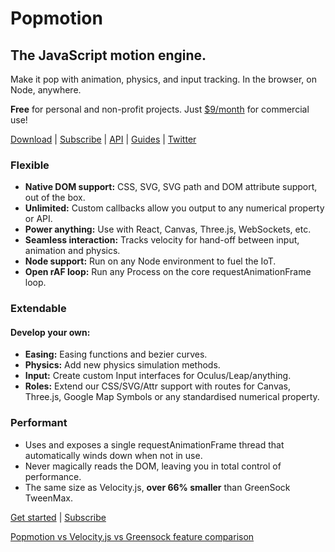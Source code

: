 # Popmotion

## The JavaScript motion engine.

Make it pop with animation, physics, and input tracking. In the browser, on Node, anywhere.

**Free** for personal and non-profit projects.
Just [$9/month](https://popmotion.io/subscribe) for commercial use!

[Download](http://popmotion.io/download) | [Subscribe](https://popmotion.io/subscribe) | [API](http://popmotion.io/api) | [Guides](http://popmotion.io/guides/get-started) | [Twitter](http://twitter.com/popmotionjs)

### Flexible
* **Native DOM support:** CSS, SVG, SVG path and DOM attribute support, out of the box.
* **Unlimited:** Custom callbacks allow you output to any numerical property or API.
* **Power anything:** Use with React, Canvas, Three.js, WebSockets, etc.
* **Seamless interaction:** Tracks velocity for hand-off between input, animation and physics.
* **Node support:** Run on any Node environment to fuel the IoT.
* **Open rAF loop:** Run any Process on the core requestAnimationFrame loop.

### Extendable
#### Develop your own:
* **Easing:** Easing functions and bezier curves.
* **Physics:** Add new physics simulation methods.
* **Input:** Create custom Input interfaces for Oculus/Leap/anything.
* **Roles:** Extend our CSS/SVG/Attr support with routes for Canvas, Three.js, Google Map Symbols or any standardised numerical property.

### Performant
* Uses and exposes a single requestAnimationFrame thread that automatically winds down when not in use.
* Never magically reads the DOM, leaving you in total control of performance.
* The same size as Velocity.js, **over 66% smaller** than GreenSock TweenMax.

[Get started](http://popmotion.io/guides/get-started) | [Subscribe](https://popmotion.io/subscribe)

[Popmotion vs Velocity.js vs Greensock feature comparison](http://popmotion.io/guides/feature-comparison)
